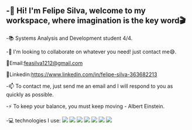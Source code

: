 -👋 Hi! I'm Felipe Silva, welcome to my workspace, where imagination is the key word🎬
----------------------------------------------------------------------------------------------
-📚 Systems Analysis and Development student 4/4.

-🔎 I'm looking to collaborate on whatever you need! just contact me😅.

 📩Email:feasilva1212@gmail.com
 
 📌Linkedin:https://www.linkedin.com/in/felipe-silva-363682213

-📫 To contact me, just send me an email and I will respond to you as quickly as possible.

-⚡ To keep your balance, you must keep moving - Albert Einstein.

-💻 technologies I use:
![](https://img.shields.io/badge/-HTML-FF0000) ![]((https://img.shields.io/badge/-Python-3776AB?logo=Python&style=fot-the-badge)) ![](https://img.shields.io/badge/-CSS-ADD8E6) ![](https://img.shields.io/badge/-CSS-ADD8E6) ![](https://img.shields.io/badge/-Javascript-FFFF00) ![](https://img.shields.io/badge/-C-ffb6c1) ![](https://img.shields.io/badge/-Mysql-9ACD32)

